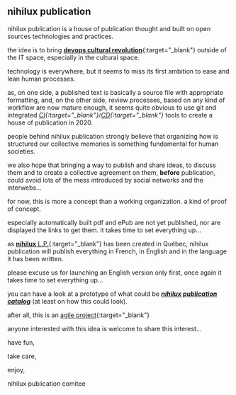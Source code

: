## nihilux publication

nihilux publication is a house of publication thought and built on open sources technologies and practices.

the idea is to bring [**devops cultural revolution**](https://en.wikipedia.org/wiki/DevOps "Wikipedia English article about DevOps"){:target="_blank"} outside of the IT space, especially in the cultural space.

technology is everywhere, but it seems to miss its first ambition to ease and lean human processes.

as, on one side, a published text is basically a source file with appropriate formatting, and, on the other side, review processes, based on any kind of workflow are now mature enough, it seems quite obvious to use git and integrated *[CI](https://en.wikipedia.org/wiki/Continuous_integration "Wikipedia English article about Continuous Integration"){:target="_blank"}/[CD](https://en.wikipedia.org/wiki/Continuous_delivery "Wikipedia English article about Continuous Delivery"){:target="_blank"}* tools to create a house of publication in 2020.

people behind nihilux publication strongly believe that organizing how is structured our collective memories is something fundamental for human societies.
 
we also hope that bringing a way to publish and share ideas, to discuss them and to create a collective agreement on them, **before** publication, could avoid lots of the mess introduced by social networks and the interwebs...  

for now, this is more a concept than a working organization. a kind of proof of concept.

especially automatically built pdf and ePub are not yet published, nor are displayed the links to get them. it takes time to set everything up...

as [**nihilux** L.P.](https://nihilux.org "nihilux home page"){:target="_blank"} has been created in Québec, nihilux publication will publish everything in French, in English and in the language it has been written.

please excuse us for launching an English version only first, once again it takes time to set everything up...

you can have a look at a prototype of what could be **_[nihilux publication catalog](./catalog "nihilux publication catalog")_** (at least on how this could look).

after all, this is an [agile project](https://en.wikipedia.org/wiki/Agile_software_development "Wikipedia English article about Agile software development"){:target="_blank"}

anyone interested with this idea is welcome to share this interest...

have fun,

take care,

enjoy,

nihilux publication comitee
